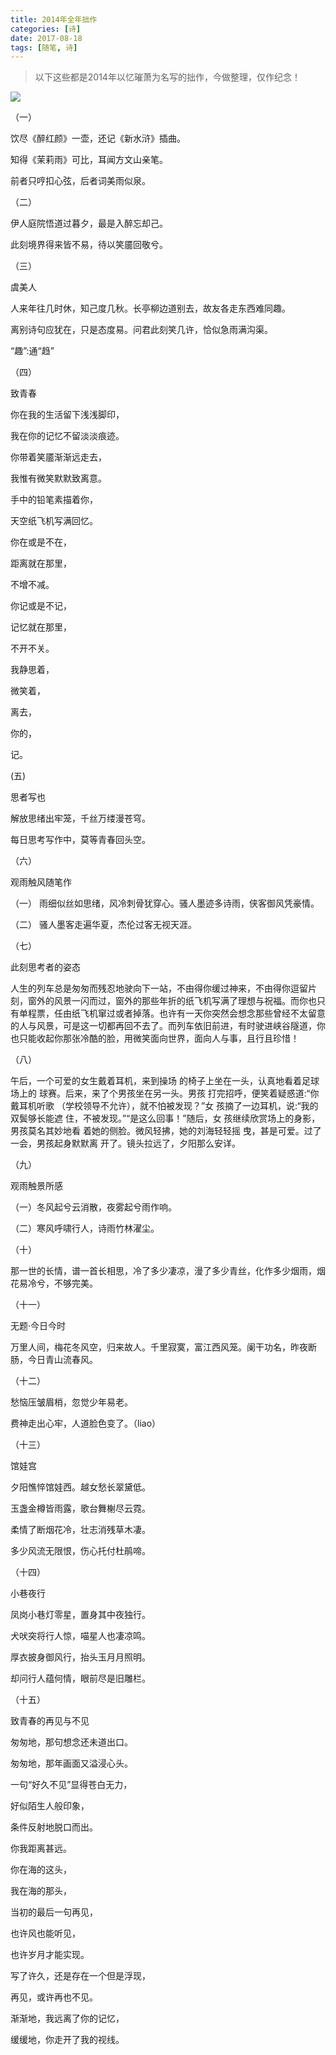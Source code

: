 ```yaml
---
title: 2014年全年拙作
categories: [诗]
date: 2017-08-18
tags: [随笔, 诗]
---
```

>以下这些都是2014年以忆璀萧为名写的拙作，今做整理，仅作纪念！

<!--more-->

![](https://user-gold-cdn.xitu.io/2018/8/20/165578d2841d89e7?w=2048&h=1536&f=jpeg&s=649990)

（一）

饮尽《醉红颜》一壶，还记《新水浒》插曲。

知得《茉莉雨》可比，耳闻方文山亲笔。

前者只哼扣心弦，后者词美雨似泉。

（二）

伊人庭院悟道过暮夕，最是入醉忘却己。

此刻境界得来皆不易，待以笑靥回敬兮。



（三）

虞美人

人来年往几时休，知己度几秋。长亭柳边道别去，故友各走东西难同趣。

离别诗句应犹在，只是态度易。问君此刻笑几许，恰似急雨满沟渠。

“趣”:通“趋”

（四）

致青春

你在我的生活留下浅浅脚印，

我在你的记忆不留淡淡痕迹。

你带着笑靥渐渐远走去，

我惟有微笑默默致离意。

手中的铅笔素描着你，

天空纸飞机写满回忆。

你在或是不在，

距离就在那里，

不增不减。

你记或是不记，

记忆就在那里，

不开不关。

我静思着，

微笑着，

离去，

你的，

记。

(五)

思者写也

解放思绪出牢笼，千丝万缕漫苍穹。

每日思考写作中，莫等青春回头空。



（六）

观雨触风随笔作

（一） 雨细似丝如思绪，风冷刺骨犹穿心。骚人墨迹多诗雨，侠客御风凭豪情。

（二） 骚人墨客走遍华夏，杰伦过客无视天涯。



（七）

此刻思考者的姿态

人生的列车总是匆匆而残忍地驶向下一站，不由得你缓过神来，不由得你逗留片刻，窗外的风景一闪而过，窗外的那些年折的纸飞机写满了理想与祝福。而你也只有单程票，任由纸飞机窜过或者掉落。也许有一天你突然会想念那些曾经不太留意的人与风景，可是这一切都再回不去了。而列车依旧前进，有时驶进峡谷隧道，你也只能收起你那张冷酷的脸，用微笑面向世界，面向人与事，且行且珍惜！



（八）

午后，一个可爱的女生戴着耳机，来到操场 的椅子上坐在一头，认真地看着足球场上的 球赛。后来，来了个男孩坐在另一头。男孩 打完招呼，便笑着疑惑道:“你戴耳机听歌 （学校领导不允许），就不怕被发现？”女 孩摘了一边耳机，说:“我的双鬓够长能遮 住，不被发现。”“是这么回事！”随后，女 孩继续欣赏场上的身影，男孩莫名其妙地看 着她的侧脸。微风轻拂，她的刘海轻轻摇 曳，甚是可爱。过了一会，男孩起身默默离 开了。镜头拉远了，夕阳那么安详。



（九）

观雨触景所感

（一）冬风起兮云消散，夜雾起兮雨作响。

（二）寒风呼啸行人，诗雨竹林濯尘。



（十）

那一世的长情，谱一首长相思，冷了多少凄凉，漫了多少青丝，化作多少烟雨，烟花易冷兮，不够完美。



（十一）

无题·今日今时

万里人间，梅花冬风空，归来故人。千里寂寞，富江西风笼。阑干功名，昨夜断肠，今日青山流春风。



（十二）

愁恼压皱眉梢，忽觉少年易老。

费神走出心牢，人道脸色变了。（liao）



（十三）

馆娃宫

夕阳憔悴馆娃西。越女愁长翠黛低。

玉盏金樽皆雨露，歌台舞榭尽云霓。

柔情了断烟花冷，壮志消残草木凄。

多少风流无限恨，伤心托付杜鹃啼。



（十四）

小巷夜行

凤岗小巷灯零星，置身其中夜独行。

犬吠突将行人惊，喵星人也凄凉鸣。

厚衣披身御风行，抬头玉月月照明。

却问行人蕴何情，眼前尽是旧雕栏。



（十五）

致青春的再见与不见

匆匆地，那句想念还未道出口。

匆匆地，那年画面又溢浸心头。

一句“好久不见”显得苍白无力，

好似陌生人般印象，

条件反射地脱口而出。

你我距离甚远。

你在海的这头，

我在海的那头，

当初的最后一句再见，

也许风也能听见，

也许岁月才能实现。

写了许久，还是存在一个但是浮现，

再见，或许再也不见。

渐渐地，我远离了你的记忆，

缓缓地，你走开了我的视线。

